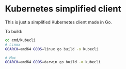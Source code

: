 # Kubernetes simplified client

This is just a simplified Kubernetes client made in Go.

To build:
```sh
cd cmd/kubecli
# Linux
GOARCH=amd64 GOOS=linux go build -o kubecli

# Mac
GOARCH=amd64 GOOS=darwin go build -o kubecli
```